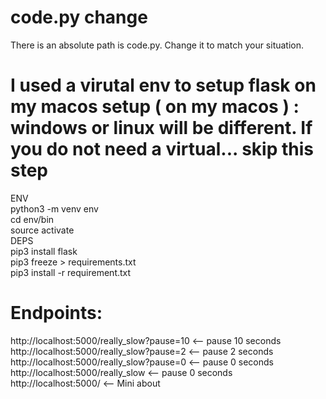 
# code.py change
There is an absolute path is code.py. Change it to match your situation. 

 

# I used a virutal env to setup flask on my macos setup ( on my macos ) : windows or linux will be different. If you do not need a virtual... skip this step
ENV  
python3 -m venv env  
cd env/bin  
source  activate   
DEPS    
pip3 install flask  
pip3 freeze > requirements.txt  
pip3 install -r requirement.txt  

# Endpoints: 
http://localhost:5000/really_slow?pause=10 <-- pause 10 seconds   
http://localhost:5000/really_slow?pause=2 <-- pause 2 seconds  
http://localhost:5000/really_slow?pause=0 <-- pause 0 seconds  
http://localhost:5000/really_slow <-- pause 0 seconds  
http://localhost:5000/ <-- Mini about  





